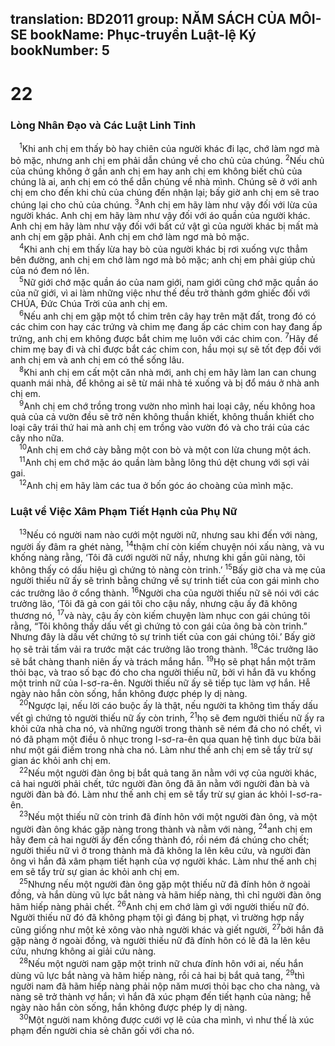 translation: BD2011
group: NĂM SÁCH CỦA MÔI-SE
bookName: Phục-truyền Luật-lệ Ký 
bookNumber: 5
-------

<div class="title"><h1>22</h1><h3>Lòng Nhân Ðạo và Các Luật Linh Tinh</h3></div>
<span class="verse phu_22_1"> <sup>1</sup>Khi anh chị em thấy bò hay chiên của người khác đi lạc, chớ làm ngơ mà bỏ mặc, nhưng anh chị em phải dẫn chúng về cho chủ của chúng. </span>
<span class="verse phu_22_2"><sup>2</sup>Nếu chủ của chúng không ở gần anh chị em hay anh chị em không biết chủ của chúng là ai, anh chị em có thể dẫn chúng về nhà mình. Chúng sẽ ở với anh chị em cho đến khi chủ của chúng đến nhận lại; bấy giờ anh chị em sẽ trao chúng lại cho chủ của chúng. </span>
<span class="verse phu_22_3"><sup>3</sup>Anh chị em hãy làm như vậy đối với lừa của người khác. Anh chị em hãy làm như vậy đối với áo quần của người khác. Anh chị em hãy làm như vậy đối với bất cứ vật gì của người khác bị mất mà anh chị em gặp phải. Anh chị em chớ làm ngơ mà bỏ mặc.<br/></span>
<span class="verse phu_22_4"> <sup>4</sup>Khi anh chị em thấy lừa hay bò của người khác bị rơi xuống vực thẳm bên đường, anh chị em chớ làm ngơ mà bỏ mặc; anh chị em phải giúp chủ của nó đem nó lên.<br/></span>
<span class="verse phu_22_5"> <sup>5</sup>Nữ giới chớ mặc quần áo của nam giới, nam giới cũng chớ mặc quần áo của nữ giới, vì ai làm những việc như thế đều trở thành gớm ghiếc đối với CHÚA, Ðức Chúa Trời của anh chị em.<br/></span>
<span class="verse phu_22_6"> <sup>6</sup>Nếu anh chị em gặp một tổ chim trên cây hay trên mặt đất, trong đó có các chim con hay các trứng và chim mẹ đang ấp các chim con hay đang ấp trứng, anh chị em không được bắt chim mẹ luôn với các chim con. </span>
<span class="verse phu_22_7"><sup>7</sup>Hãy để chim mẹ bay đi và chỉ được bắt các chim con, hầu mọi sự sẽ tốt đẹp đối với anh chị em và anh chị em có thể sống lâu.<br/></span>
<span class="verse phu_22_8"> <sup>8</sup>Khi anh chị em cất một căn nhà mới, anh chị em hãy làm lan can chung quanh mái nhà, để không ai sẽ từ mái nhà té xuống và bị đổ máu ở nhà anh chị em.<br/></span>
<span class="verse phu_22_9"> <sup>9</sup>Anh chị em chớ trồng trong vườn nho mình hai loại cây, nếu không hoa quả của cả vườn đều sẽ trở nên không thuần khiết, không thuần khiết cho loại cây trái thứ hai mà anh chị em trồng vào vườn đó và cho trái của các cây nho nữa.<br/></span>
<span class="verse phu_22_10"> <sup>10</sup>Anh chị em chớ cày bằng một con bò và một con lừa chung một ách.<br/></span>
<span class="verse phu_22_11"> <sup>11</sup>Anh chị em chớ mặc áo quần làm bằng lông thú dệt chung với sợi vải gai.<br/></span>
<span class="verse phu_22_12"> <sup>12</sup>Anh chị em hãy làm các tua ở bốn góc áo choàng của mình mặc.<br/></span>
<div class="title"><h3>Luật về Việc Xâm Phạm Tiết Hạnh của Phụ Nữ</h3></div>
<span class="verse phu_22_13"> <sup>13</sup>Nếu có người nam nào cưới một người nữ, nhưng sau khi đến với nàng, người ấy đâm ra ghét nàng, </span>
<span class="verse phu_22_14"><sup>14</sup>thậm chí còn kiếm chuyện nói xấu nàng, và vu khống nàng rằng, ‘Tôi đã cưới người nữ nầy, nhưng khi gần gũi nàng, tôi không thấy có dấu hiệu gì chứng tỏ nàng còn trinh.’ </span>
<span class="verse phu_22_15"><sup>15</sup>Bấy giờ cha và mẹ của người thiếu nữ ấy sẽ trình bằng chứng về sự trinh tiết của con gái mình cho các trưởng lão ở cổng thành. </span>
<span class="verse phu_22_16"><sup>16</sup>Người cha của người thiếu nữ sẽ nói với các trưởng lão, ‘Tôi đã gả con gái tôi cho cậu nầy, nhưng cậu ấy đã không thương nó, </span>
<span class="verse phu_22_17"><sup>17</sup>và này, cậu ấy còn kiếm chuyện làm nhục con gái chúng tôi rằng, “Tôi không thấy dấu vết gì chứng tỏ con gái của ông bà còn trinh.” Nhưng đây là dấu vết chứng tỏ sự trinh tiết của con gái chúng tôi.’ Bấy giờ họ sẽ trải tấm vải ra trước mặt các trưởng lão trong thành. </span>
<span class="verse phu_22_18"><sup>18</sup>Các trưởng lão sẽ bắt chàng thanh niên ấy và trách mắng hắn. </span>
<span class="verse phu_22_19"><sup>19</sup>Họ sẽ phạt hắn một trăm thỏi bạc, và trao số bạc đó cho cha người thiếu nữ, bởi vì hắn đã vu khống một trinh nữ của I-sơ-ra-ên. Người thiếu nữ ấy sẽ tiếp tục làm vợ hắn. Hễ ngày nào hắn còn sống, hắn không được phép ly dị nàng.<br/></span>
<span class="verse phu_22_20"> <sup>20</sup>Ngược lại, nếu lời cáo buộc ấy là thật, nếu người ta không tìm thấy dấu vết gì chứng tỏ người thiếu nữ ấy còn trinh, </span>
<span class="verse phu_22_21"><sup>21</sup>họ sẽ đem người thiếu nữ ấy ra khỏi cửa nhà cha nó, và những người trong thành sẽ ném đá cho nó chết, vì nó đã phạm một điều ô nhục trong I-sơ-ra-ên qua quan hệ tình dục bừa bãi như một gái điếm trong nhà cha nó. Làm như thế anh chị em sẽ tẩy trừ sự gian ác khỏi anh chị em.<br/></span>
<span class="verse phu_22_22"> <sup>22</sup>Nếu một người đàn ông bị bắt quả tang ăn nằm với vợ của người khác, cả hai người phải chết, tức người đàn ông đã ăn nằm với người đàn bà và người đàn bà đó. Làm như thế anh chị em sẽ tẩy trừ sự gian ác khỏi I-sơ-ra-ên.<br/></span>
<span class="verse phu_22_23"> <sup>23</sup>Nếu một thiếu nữ còn trinh đã đính hôn với một người đàn ông, và một người đàn ông khác gặp nàng trong thành và nằm với nàng, </span>
<span class="verse phu_22_24"><sup>24</sup>anh chị em hãy đem cả hai người ấy đến cổng thành đó, rồi ném đá chúng cho chết; người thiếu nữ vì ở trong thành mà đã không la lên kêu cứu, và người đàn ông vì hắn đã xâm phạm tiết hạnh của vợ người khác. Làm như thế anh chị em sẽ tẩy trừ sự gian ác khỏi anh chị em.<br/></span>
<span class="verse phu_22_25"> <sup>25</sup>Nhưng nếu một người đàn ông gặp một thiếu nữ đã đính hôn ở ngoài đồng, và hắn dùng vũ lực bắt nàng và hãm hiếp nàng, thì chỉ người đàn ông hãm hiếp nàng phải chết. </span>
<span class="verse phu_22_26"><sup>26</sup>Anh chị em chớ làm gì với người thiếu nữ đó. Người thiếu nữ đó đã không phạm tội gì đáng bị phạt, vì trường hợp nầy cũng giống như một kẻ xông vào nhà người khác và giết người, </span>
<span class="verse phu_22_27"><sup>27</sup>bởi hắn đã gặp nàng ở ngoài đồng, và người thiếu nữ đã đính hôn có lẽ đã la lên kêu cứu, nhưng không ai giải cứu nàng.<br/></span>
<span class="verse phu_22_28"> <sup>28</sup>Nếu một người nam gặp một trinh nữ chưa đính hôn với ai, nếu hắn dùng vũ lực bắt nàng và hãm hiếp nàng, rồi cả hai bị bắt quả tang, </span>
<span class="verse phu_22_29"><sup>29</sup>thì người nam đã hãm hiếp nàng phải nộp năm mươi thỏi bạc cho cha nàng, và nàng sẽ trở thành vợ hắn; vì hắn đã xúc phạm đến tiết hạnh của nàng; hễ ngày nào hắn còn sống, hắn không được phép ly dị nàng.<br/></span>
<span class="verse phu_22_30"> <sup>30</sup>Một người nam không được cưới vợ lẽ của cha mình, vì như thế là xúc phạm đến người chia sẻ chăn gối với cha nó. <br/></span>
